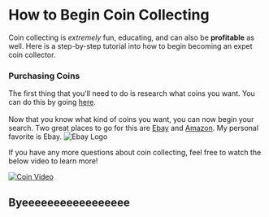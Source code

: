 # How to Begin Coin Collecting

Coin collecting is *extremely* fun, educating, and can also be **profitable** as well. Here is a step-by-step tutorial into how to begin becoming an expet coin collector.

### Purchasing Coins
The first thing that you'll need to do is research what coins you want. You can do this by going [here](https://www.coinstudy.com/).
\
\
Now that you know what kind of coins you want, you can now begin your search. Two great places to go for this are [Ebay](https://www.ebay.com/) and [Amazon](https://www.amazon.com/). My personal favorite is Ebay.
![Ebay Logo](https://upload.wikimedia.org/wikipedia/commons/thumb/1/1b/EBay_logo.svg/1200px-EBay_logo.svg.png)

If you have any more questions about coin collecting, feel free to watch the below video to learn more!


[![Coin Video](https://i.ytimg.com/vi/cdeGZ8yJyZQ/maxresdefault.jpg)](https://www.youtube.com/watch?v=cdeGZ8yJyZQ)

## Byeeeeeeeeeeeeeeeee
